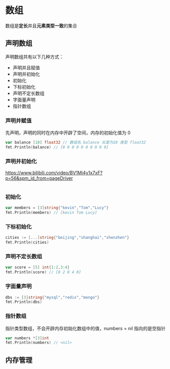 # 数组
数组是**定长**并且**元素类型一致**的集合

## 声明数组

声明数组共有以下几种方式：
+ 声明并且赋值
+ 声明并初始化
+ 初始化
+ 下标初始化
+ 声明不定长数组
+ 字面量声明
+ 指针数组

### 声明并赋值
先声明，声明的同时在内存中开辟了空间，内存的初始化值为 0

```go
var balance [10] float32 // 数组名 balance 长度为10 类型 float32
fmt.Println(balance) // [0 0 0 0 0 0 0 0 0 0]
```

### 声明并初始化
https://www.bilibili.com/video/BV1Mi4y1x7xF?p=56&spm_id_from=pageDriver
```go

```

### 初始化

```go
var members = [3]string{"kevin","Tom","Lucy"}
fmt.Println(members) // [kevin Tom Lucy]
```

### 下标初始化

```go
cities := [...]string{"beijing","shanghai","shenzhen"}
fmt.Println(cities)
```

### 声明不定长数组

```go
var score = [5] int{1:2,3:4}
fmt.Println(score) // [0 2 0 4 0]
```

### 字面量声明

```go
dbs := [3]string{"mysql","redis","mongo"}
fmt.Println(dbs)
```

### 指针数组
指针类型数组，不会开辟内存初始化数组中的值，numbers = nil 指向的是空指针
```go
var numbers *[3]int
fmt.Println(numbers) // <nil>
```

## 内存管理



